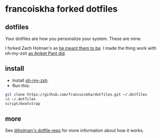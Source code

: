 # francoiskha forked dotfiles

## dotfiles

Your dotfiles are how you personalize your system. These are mine.

I forked Zach Holman's as [he meant them to be](http://zachholman.com/2010/08/dotfiles-are-meant-to-be-forked/). I made the thing work with oh-my-zsh [as Aniket Pant did](http://aniketpant.com/2013/04/get-your-dotfiles-straight/).

## install

- Install [oh-my-zsh](http://ohmyz.sh/).
- Run this:

```sh
git clone https://github.com/francoiskha/dotfiles.git ~/.dotfiles
cd ~/.dotfiles
script/bootstrap
```

## more

See [@holman's dotfile repo](https://github.com/holman/dotfiles) for more information about how it works.
